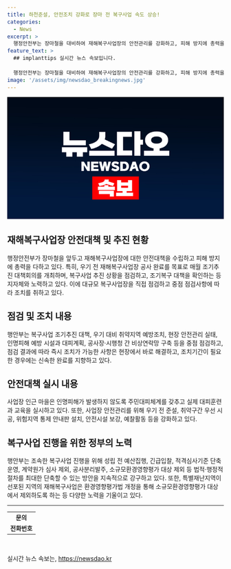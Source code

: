 ```yaml
---
title: 하천준설, 안전조치 강화로 장마 전 복구사업 속도 상승!
categories:
  - News
excerpt: >
  행정안전부는 장마철을 대비하여 재해복구사업장의 안전관리를 강화하고, 피해 방지에 총력을 다하고 있다. 재난안전관리본부장은 최근에도 안전관리 실태를 점검하며 대규모 복구사업장 등을 집중 점검했고, 특히 인명피해 예방과 현장 안전조치를 강화하는 대책을 마련하였다. 또한, 복구사업 진행을 위해 법적·행정적 절차를 최대한 단축하고 있으며, 재해복구사업 소규모환경영향평가 대상에서 제외될 예정이다. 이와 관련하여 행안부 재난안전관리본부장은 현장 안전관리에 최선을 다하겠다고 밝혔다. (자료출처=정책브리핑 www.korea.kr)
feature_text: >
  ## implanttips 실시간 뉴스 속보입니다.

  행정안전부는 장마철을 대비하여 재해복구사업장의 안전관리를 강화하고, 피해 방지에 총력을 다하고 있다. 재난안전관리본부장은 최근에도 안전관리 실태를 점검하며 대규모 복구사업장 등을 집중 점검했고, 특히 인명피해 예방과 현장 안전조치를 강화하는 대책을 마련하였다. 또한, 복구사업 진행을 위해 법적·행정적 절차를 최대한 단축하고 있으며, 재해복구사업 소규모환경영향평가 대상에서 제외될 예정이다. 이와 관련하여 행안부 재난안전관리본부장은 현장 안전관리에 최선을 다하겠다고 밝혔다. (자료출처=정책브리핑 www.korea.kr)
image: '/assets/img/newsdao_breakingnews.jpg'
---
```


<p><img src="/assets/img/newsdao_breakingnews.jpg" alt="implanttips 속보" /></p>

<h2 data-ke-size="size26">재해복구사업장 안전대책 및 추진 현황</h2>

<p data-ke-size="size16">행정안전부가 장마철을 앞두고 재해복구사업장에 대한 안전대책을 수립하고 피해 방지에 총력을 다하고 있다. 특히, 우기 전 재해복구사업장 공사 완료를 목표로 매월 조기추진 대책회의를 개최하며, 복구사업 추진 상황을 점검하고, 조기복구 대책을 확인하는 등 지자체와 노력하고 있다. 이에 대규모 복구사업장을 직접 점검하고 중점 점검사항에 따라 조치를 취하고 있다.</p>

<h2 data-ke-size="size26">점검 및 조치 내용</h2>

<p data-ke-size="size16">행안부는 복구사업 조기추진 대책, 우기 대비 취약지역 예방조치, 현장 안전관리 실태, 인명피해 예방 시설과 대피계획, 공사장·시행청 간 비상연락망 구축 등을 중점 점검하고, 점검 결과에 따라 즉시 조치가 가능한 사항은 현장에서 바로 해결하고, 조치기간이 필요한 경우에는 신속한 완료를 지향하고 있다.</p>

<h2 data-ke-size="size26">안전대책 실시 내용</h2>

<p data-ke-size="size16">사업장 인근 마을은 인명피해가 발생하지 않도록 주민대피체계를 갖추고 실제 대피훈련과 교육을 실시하고 있다. 또한, 사업장 안전관리를 위해 우기 전 준설, 취약구간 우선 시공, 위험지역 통제 안내판 설치, 안전시설 보강, 예찰활동 등을 강화하고 있다.</p>

<h2 data-ke-size="size26">복구사업 진행을 위한 정부의 노력</h2>

<p data-ke-size="size16">행안부는 조속한 복구사업 진행을 위해 성립 전 예산집행, 긴급입찰, 적격심사기준 단축운영, 계약원가 심사 제외, 공사분리발주, 소규모환경영향평가 대상 제외 등 법적·행정적 절차를 최대한 단축할 수 있는 방안을 지속적으로 강구하고 있다. 또한, 특별재난지역이 선포된 지역의 재해복구사업은 환경영향평가법 개정을 통해 소규모환경영향평가 대상에서 제외하도록 하는 등 다양한 노력을 기울이고 있다.</p> 

<hr data-ke-size="size16">

<table>
        <tr>
            <td style="text-align: center; height: 17px;"><b>문의</b></td>
        </tr>
        <tr>
            <td style="text-align: center; height: 17px;"><b>전화번호</b></td>
        </tr>
    </table>

<p data-ke-size="size16">&nbsp;</p>
실시간 뉴스 속보는, <a href="https://newsdao.kr" rel="dofollow">https://newsdao.kr</a>


